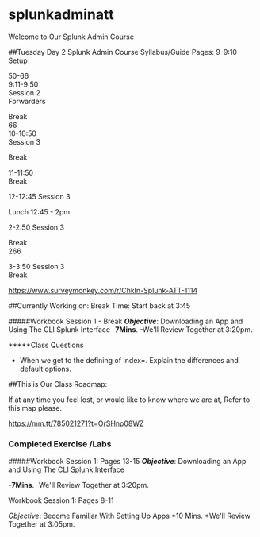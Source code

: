 # splunkadminatt
Welcome to Our Splunk Admin Course


##Tuesday 	Day 2 	Splunk Admin Course 	Syllabus/Guide
Pages: 	9-9:10	
Setup 	

50-66	
9:11-9:50	
Session 2	
Forwarders
	
Break 		
66	
10-10:50	
Session 3	
	
Break 		

11-11:50		
Break 		

12-12:45	Session 3	
	
Lunch	12:45 - 2pm	

2-2:50	Session 3	

Break 		
266	

3-3:50	Session 3	
	Break 		




























 https://www.surveymonkey.com/r/ChkIn-Splunk-ATT-1114  












##Currently Working on: 
Break Time: Start back at 3:45


#####Workbook Session 1 - Break 
***Objective***: Downloading an App and Using The CLI Splunk Interface
-**7Mins**. 
-We'll Review Together at 3:20pm.



*****Class Questions
- When we get to the defining of Index=. Explain the differences and default options. 




##This is Our Class Roadmap: 

If at any time you feel lost, or would like to know where we are at, Refer to this map please. 

https://mm.tt/785021271?t=OrSHnp08WZ






### Completed Exercise /Labs

#####Workbook Session 1: Pages 13-15
***Objective***: Downloading an App and Using The CLI Splunk Interface

-**7Mins**. 
-We'll Review Together at 3:20pm.



Workbook Session 1: Pages 8-11

*Objective*: Become Familiar With Setting Up Apps
*10 Mins. 
*We'll Review Together at 3:05pm.
